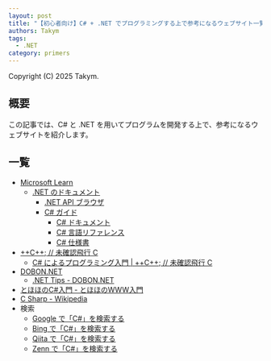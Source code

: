 ```yaml
---
layout: post
title: "【初心者向け】C# + .NET でプログラミングする上で参考になるウェブサイト一覧"
authors: Takym
tags:
  - .NET
category: primers
---
```

Copyright (C) 2025 Takym.

## 概要
この記事では、C# と .NET を用いてプログラムを開発する上で、参考になるウェブサイトを紹介します。

## 一覧
* [Microsoft Learn](https://learn.microsoft.com/ja-jp/)
	* [.NET のドキュメント](https://learn.microsoft.com/ja-jp/dotnet/)
		* [.NET API ブラウザ](https://learn.microsoft.com/ja-jp/dotnet/api/)
		* [C# ガイド](https://learn.microsoft.com/ja-jp/dotnet/csharp/)
			* [C# ドキュメント](https://learn.microsoft.com/ja-jp/dotnet/csharp/tour-of-csharp/)
			* [C# 言語リファレンス](https://learn.microsoft.com/ja-jp/dotnet/csharp/language-reference/)
			* [C# 仕様書](https://learn.microsoft.com/ja-jp/dotnet/csharp/specification/)
* [++C++; // 未確認飛行 C](https://ufcpp.net/)
	* [C# によるプログラミング入門 | ++C++; // 未確認飛行 C](https://ufcpp.net/study/csharp/)
* [DOBON.NET](https://dobon.net/)
	* [.NET Tips - DOBON.NET](https://dobon.net/vb/dotnet/index.html)
* [とほほのC#入門 - とほほのWWW入門](https://www.tohoho-web.com/ex/c-sharp.html)
* [C Sharp - Wikipedia](https://ja.wikipedia.org/wiki/C_Sharp)
* 検索
	* [Google で「C#」を検索する](https://www.google.com/search?q=C%23)
	* [Bing で「C#」を検索する](https://www.bing.com/search?q=C%23)
	* [Qiita で「C#」を検索する](https://qiita.com/search?q=C%23)
	* [Zenn で「C#」を検索する](https://zenn.dev/search?q=C%23)
